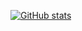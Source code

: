 [![GitHub stats](https://github-readme-stats.vercel.app/api?username=gmdavef&show_icons=true)](https://github.com/anuraghazra/github-readme-stats)
